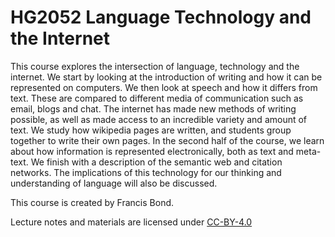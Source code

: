 # HG2052 Language Technology and the Internet

This course explores the intersection of language, technology and the
internet.  We start by looking at the introduction of writing and how
it can be represented on computers.  We then look at speech and how it
differs from text.  These are compared to different media of
communication such as email, blogs and chat.  The internet has made
new methods of writing possible, as well as made access to an
incredible variety and amount of text.  We study how wikipedia pages
are written, and students group together to write their own pages.  In
the second half of the course, we learn about how information is
represented electronically, both as text and meta-text.  We finish
with a description of the semantic web and citation networks. The
implications of this technology for our thinking and understanding of
language will also be discussed.

This course is created by Francis Bond.

Lecture notes and materials are licensed under [CC-BY-4.0](https://creativecommons.org/licenses/by/4.0/)
